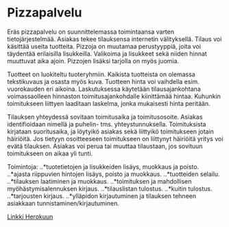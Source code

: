 # Pizzapalvelu

Eräs pizzapalvelu on suunnittelemassa toimintaansa varten tietojärjestelmää. Asiakas tekee tilauksensa internetin välityksellä. Tilaus voi käsittää useita tuotteita. Pizzoja on muutamaa perustyyppiä, joita voi täydentää erilaisilla lisukkeilla. Valikoima ja lisukkeet sekä niiden hinnat muuttuvat aika ajoin. Pizzojen lisäksi tarjolla on myös juomia. 

Tuotteet on luokiteltu tuoteryhmiin. Kaikista tuotteista on olemassa tekstikuvaus ja osasta myös kuva. Tuotteen hinta voi vaihdella esim. vuorokauden eri aikoina. Laskutuksessa käytetään tilausajankohtana voimassaolleen hinnaston toimitusajankohdalle kiinittämää hintaa. Kuhunkin toimitukseen liittyen laaditaan laskelma, jonka mukaisesti hinta peritään.

Tilauksen yhteydessä sovitaan toimitusaika ja toimitusosoite. Asiakas identifioidaan nimellä ja puhelin- tms. yhteystunnuksella. Toimituksista kirjataan suoritusaika, ja löytyikö asiakas sekä liittyikö toimitukseen jotain häiriöitä. Jos tietyyn osoitteeseen toimitukseen on liittynyt häiriöitä yritys voi evätä tilauksen. Asiakas voi perua tai muuttaa tilaustaan, jos sovituun toimitukseen on aikaa yli tunti.

Toimintoja:
..*tuotetietojen ja lisukkeiden lisäys, muokkaus ja poisto.
..*ajasta riippuvien hintojen lisäys, poisto ja muokkaus.
..*tuotteiden selailu.
..*tilauksen laatiminen ja muokkaus.
..*toimituksen ja mahdollisen myöhästymisalennuksen kirjaus.
..*tilauslistan tulostus.
..*kuitin tulostus.
..*tarjousten kirjaus.
..*ylläpidon kirjautuminen ja tilauksen tehneen asiakkaan tunnistaminen/kirjautuminen.

[Linkki Herokuun](https://pizzapalvelu.herokuapp.com)
